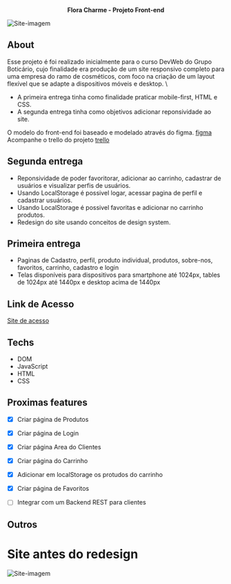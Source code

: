 <p align="center"><b>Flora Charme - Projeto Front-end</b></p>

<img src="https://media0.giphy.com/media/v1.Y2lkPTc5MGI3NjExNjlpYzN5cHZvenZvcjhseW5qeTQ0eWVwcWpjbHJpd2htZXU3anRtayZlcD12MV9pbnRlcm5hbF9naWZfYnlfaWQmY3Q9Zw/iQqp6rEZxvTZjkhkaI/giphy.gif" alt="Site-imagem" />

## About

Esse projeto é foi realizado inicialmente para o curso DevWeb do Grupo Boticário, cujo finalidade era produção de um site responsivo completo para uma empresa do ramo de cosméticos, com foco na criação de um layout flexível que se adapte a dispositivos móveis e desktop. \

- A primeira entrega tinha como finalidade praticar mobile-first, HTML e CSS.
- A segunda entrega tinha como objetivos adicionar reponsividade ao site.

O modelo do front-end foi baseado e modelado através do figma. [figma](https://www.figma.com/community/file/1378178944791719182)
Acompanhe o trello do projeto [trello](https://trello.com/b/iNi0Bn3N/flora-charma-site-cosmeticos)

## Segunda entrega

- Reponsividade de poder favoritorar, adicionar ao carrinho, cadastrar de usuários e visualizar perfis de usuários.
- Usando LocalStorage é possivel logar, acessar pagina de perfil e cadastrar usuários.
- Usando LocalStorage é possivel favoritas e adicionar no carrinho produtos.
- Redesign do site usando conceitos de design system.

## Primeira entrega

- Paginas de Cadastro, perfil, produto individual, produtos, sobre-nos, favoritos, carrinho, cadastro e login
- Telas disponíveis para dispositivos para smartphone até 1024px, tables de 1024px até 1440px e desktop acima de 1440px

## Link de Acesso

[Site de acesso](https://flora-charme-cosmeticos.vercel.app/)

## Techs

- DOM
- JavaScript
- HTML
- CSS

## Proximas features

- [x] Criar página de Produtos
- [x] Criar página de Login
- [x] Criar página Area do Clientes
- [x] Criar página do Carrinho
- [x] Adicionar em localStorage os protudos do carrinho
- [x] Criar página de Favoritos
- [ ] Integrar com um Backend REST para clientes


## Outros

# Site antes do redesign


<img src="https://media1.giphy.com/media/v1.Y2lkPTc5MGI3NjExYTc3c25nbmxzdGYweDJmZTZ4MzRidXNmYjhsc3JrcWc1amYyYWN3biZlcD12MV9pbnRlcm5hbF9naWZfYnlfaWQmY3Q9Zw/6iDlY5sKfQ8eH368b6/giphy.gif" alt="Site-imagem"/>

